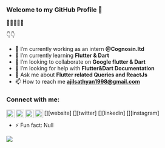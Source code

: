 ### Welcome to my GitHub Profile  👋


🌟🌟🌟🌟🌟

👇👇

- 🔭 I’m currently working as an intern **@Cognosin.ltd**
- 🌱 I’m currently learning **Flutter & Dart**
- 👯 I’m looking to collaborate on **Google flutter & Dart**
- 🤔 I’m looking for help with **Flutter&Dart Documentation**
- 💬 Ask me about **Flutter related Queries and ReactJs**
- 📫 How to reach me **ajilsathyan1998@gmail.com** 
 ### Connect with me:

[<img align="left" alt="" width="22px" src="https://ajilsathyan.github.io/Ajil-s-Web-Site/iconic/open-iconic/master/svg/globe.svg" />][website]
[<img align="left" alt="" width="22px" src="https://cdn.jsdelivr.net/npm/simple-icons@v3/icons/twitter.svg" />][twitter]
[<img align="left" alt="" width="22px" src="https://cdn.jsdelivr.net/npm/simple-icons@v3/icons/linkedin.svg" />][linkedin]
[<img align="left" alt="" width="22px" src="https://www.instagram.com/_ajilsathyan_/cdn.jsdelivr.net/npm/simple-icons@v3/icons/instagram.svg" />][instagram]


- ⚡ Fun fact: Null

<img src="https://github-readme-stats.vercel.app/api?username=AjilSathyan&&show_icons=true&title_color=ffffff&icon_color=bb2acf&text_color=daf7dc&bg_color=151515"/>
